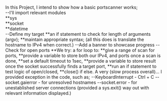 In this Project, I intend to show how a basic portscanner works;
</br>
--I'll import relevant modules
</br>
 **sys
 </br>
 **socket
 </br>
 **datetime
 </br>
--Define my target
 **an if statement to check for length of arguments (argv);
 **maintain appropriate syntax;
 (all this does is translate the hostname to IPv4 when correct.)
--Add a banner to showcase progress
--Check for open ports
 **We try: a for loop to:
 **give a range of scan for ports,
 **provide a variable to store both our IPv4, and ports once a scan is done,
 **set a default timeout to 1sec,
 **provide a variable to store result once the socket successfully finds a target port,
 **run an if statement to test logic of open/closed,
 **close() if else.
A very (slow process overall)...
I provided exception in the code, such as;
--KeyboardInterrupt - Ctrl + C
--socket.gaierror - for unresolved hostnames
--socket.error - for unestablished server connections
(provided a sys.exit() way out with relevant information displayed.)
